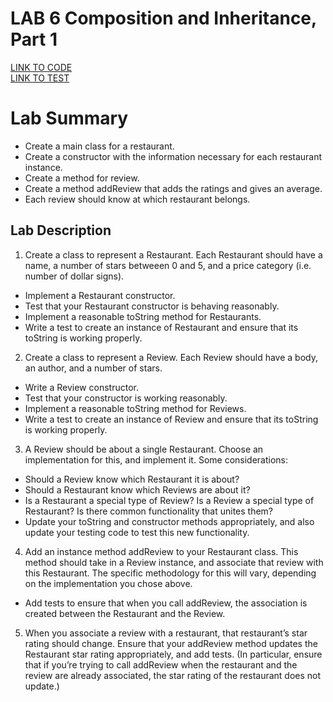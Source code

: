 # LAB 6 Composition and Inheritance, Part 1
[LINK TO CODE](https://github.com/daesy13/java-fundamentals/tree/master/inheritance/src/main/java/inheritance)</br>
[LINK TO TEST](https://github.com/daesy13/java-fundamentals/tree/master/inheritance/src/test/java/inheritance)
# Lab Summary
* Create a main class for a restaurant.
* Create a constructor with the information necessary for each restaurant instance.
* Create a method for review.
* Create a method addReview that adds the ratings and gives an average.
* Each review should know at which restaurant belongs.

## Lab Description
1. Create a class to represent a Restaurant. Each Restaurant should have a name, a number of stars betweeen 0 and 5, and a price category (i.e. number of dollar signs).</br>
  * Implement a Restaurant constructor.
  * Test that your Restaurant constructor is behaving reasonably.
  * Implement a reasonable toString method for Restaurants.
  * Write a test to create an instance of Restaurant and ensure that its toString is working properly.
2. Create a class to represent a Review. Each Review should have a body, an author, and a number of stars.
  * Write a Review constructor.
  * Test that your constructor is working reasonably.
  * Implement a reasonable toString method for Reviews.
  * Write a test to create an instance of Review and ensure that its toString is working properly.
3. A Review should be about a single Restaurant. Choose an implementation for this, and implement it. Some considerations:
  * Should a Review know which Restaurant it is about?
  * Should a Restaurant know which Reviews are about it?
  * Is a Restaurant a special type of Review? Is a Review a special type of Restaurant? Is there common functionality that unites them?
  * Update your toString and constructor methods appropriately, and also update your testing code to test this new functionality.
4. Add an instance method addReview to your Restaurant class. This method should take in a Review instance, and associate that review with this Restaurant. The specific methodology for this will vary, depending on the implementation you chose above.
  * Add tests to ensure that when you call addReview, the association is created between the Restaurant and the Review.
5. When you associate a review with a restaurant, that restaurant’s star rating should change. Ensure that your addReview method updates the Restaurant star rating appropriately, and add tests. (In particular, ensure that if you’re trying to call addReview when the restaurant and the review are already associated, the star rating of the restaurant does not update.)
